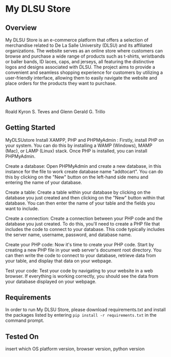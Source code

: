 # My DLSU Store

## Overview
My DLSU Store is an e-commerce platform that offers a selection of merchandise related to De La Salle University (DLSU) and its affiliated organizations. The website serves as an online store where customers can browse and purchase a wide range of products such as t-shirts, wristbands or baller bands, ID laces, caps, and jerseys, all featuring the distinctive logos and designs associated with DLSU. The project aims to provide a convenient and seamless shopping experience for customers by utilizing a user-friendly interface, allowing them to easily navigate the website and place orders for the products they want to purchase. 

## Authors
Roald Kyron S. Teves and Glenn Gerald G. Trillo


## Getting Started

MyDLSUstore
Install XAMPP, PHP and PHPMyAdmin :
Firstly, install PHP on your system. You can do this by installing a WAMP (Windows), MAMP (Mac), or LAMP (Linux) stack. Once PHP is installed, you can install PHPMyAdmin.

Create a database:
Open PHPMyAdmin and create a new database, in this instance for the file to work create database name "addtocart". You can do this by clicking on the "New" button on the left-hand side menu and entering the name of your database.

Create a table:
Create a table within your database by clicking on the database you just created and then clicking on the "New" button within that database. You can then enter the name of your table and the fields you want to include.

Create a connection:
Create a connection between your PHP code and the database you just created. To do this, you'll need to create a PHP file that includes the code to connect to your database. This code typically includes the server name, username, password, and database name.

Create your PHP code:
Now it's time to create your PHP code. Start by creating a new PHP file in your web server's document root directory. You can then write the code to connect to your database, retrieve data from your table, and display that data on your webpage.

Test your code:
Test your code by navigating to your website in a web browser. If everything is working correctly, you should see the data from your database displayed on your webpage.


## Requirements
In order to run My DLSU Store, please download requirements.txt and install the packages listed by entering `pip install -r requirements.txt` in the command prompt.


## Tested On 
insert which OS platform version, browser version,  python version
